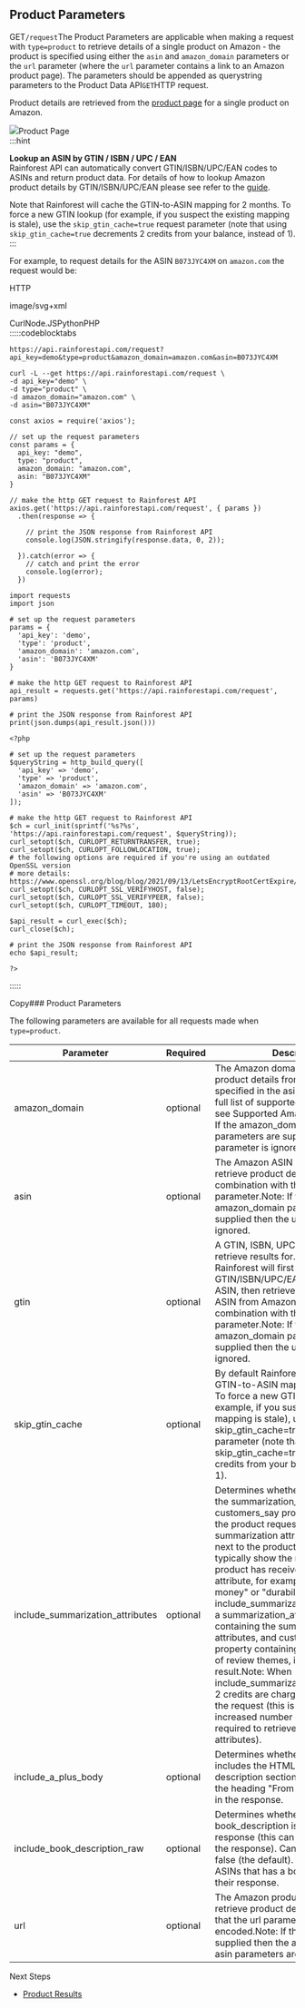 Product Parameters
------------------

GET`/request`The Product Parameters are applicable when making a request with `type=product` to retrieve details of a single product on Amazon - the product is specified using either the `asin` and `amazon_domain` parameters or the `url` parameter (where the `url` parameter contains a link to an Amazon product page). The parameters should be appended as querystring parameters to the Product Data API`GET`HTTP request.

Product details are retrieved from the [product page](https://www.amazon.com/dp/B073JYC4XM) for a single product on Amazon.

![](https://apiimages.imgix.net/rainforestapi/images/png/docs/product.png?auto=format&ixlib=react-9.5.1-beta.1&w=600)Product Page  
:::hint



**Lookup an ASIN by GTIN / ISBN / UPC / EAN**  
Rainforest API can automatically convert GTIN/ISBN/UPC/EAN codes to ASINs and return product data. For details of how to lookup Amazon product details by GTIN/ISBN/UPC/EAN please see refer to the [guide](/docs/product-data-api/reference/gtin-upc-ean-to-asin).  
  
Note that Rainforest will cache the GTIN-to-ASIN mapping for 2 months. To force a new GTIN lookup (for example, if you suspect the existing mapping is stale), use the `skip_gtin_cache=true` request parameter (note that using `skip_gtin_cache=true` decrements 2 credits from your balance, instead of 1).  
:::

For example, to request details for the ASIN `B073JYC4XM` on `amazon.com` the request would be:



HTTP



image/svg+xml
































CurlNode.JSPythonPHP  
:::::codeblocktabs


```
https://api.rainforestapi.com/request?api_key=demo&type=product&amazon_domain=amazon.com&asin=B073JYC4XM
```

```
curl -L --get https://api.rainforestapi.com/request \
-d api_key="demo" \
-d type="product" \
-d amazon_domain="amazon.com" \ 
-d asin="B073JYC4XM"
```

```
const axios = require('axios');

// set up the request parameters
const params = {
  api_key: "demo",
  type: "product",
  amazon_domain: "amazon.com",
  asin: "B073JYC4XM"
}

// make the http GET request to Rainforest API
axios.get('https://api.rainforestapi.com/request', { params })
  .then(response => {

    // print the JSON response from Rainforest API
    console.log(JSON.stringify(response.data, 0, 2));

  }).catch(error => {
    // catch and print the error
    console.log(error);
  })
```

```
import requests
import json

# set up the request parameters
params = {
  'api_key': 'demo',
  'type': 'product',
  'amazon_domain': 'amazon.com',
  'asin': 'B073JYC4XM'
}

# make the http GET request to Rainforest API
api_result = requests.get('https://api.rainforestapi.com/request', params)

# print the JSON response from Rainforest API
print(json.dumps(api_result.json()))
```

```
<?php
      
# set up the request parameters
$queryString = http_build_query([
  'api_key' => 'demo',
  'type' => 'product',
  'amazon_domain' => 'amazon.com',
  'asin' => 'B073JYC4XM'
]);

# make the http GET request to Rainforest API
$ch = curl_init(sprintf('%s?%s', 'https://api.rainforestapi.com/request', $queryString));
curl_setopt($ch, CURLOPT_RETURNTRANSFER, true);
curl_setopt($ch, CURLOPT_FOLLOWLOCATION, true);
# the following options are required if you're using an outdated OpenSSL version
# more details: https://www.openssl.org/blog/blog/2021/09/13/LetsEncryptRootCertExpire/
curl_setopt($ch, CURLOPT_SSL_VERIFYHOST, false);
curl_setopt($ch, CURLOPT_SSL_VERIFYPEER, false);
curl_setopt($ch, CURLOPT_TIMEOUT, 180);

$api_result = curl_exec($ch);
curl_close($ch);

# print the JSON response from Rainforest API
echo $api_result;

?>
```
  
:::::

Copy### Product Parameters

The following parameters are available for all requests made when `type=product`.

| Parameter | Required | Description |
| --- | --- | --- |
| amazon\_domain | optional | The Amazon domain to retrieve product details from for the product specified in the asin parameter. For a full list of supported Amazon domains see Supported Amazon Domains.Note: If the amazon\_domain and asin parameters are supplied then the url parameter is ignored. |
| asin | optional | The Amazon ASIN (product ID) to retrieve product details for. Used in combination with the amazon\_domain parameter.Note: If the asin and amazon\_domain parameters are supplied then the url parameter is ignored. |
| gtin | optional | A GTIN, ISBN, UPC or EAN code to retrieve results for. Internally Rainforest will first convert the GTIN/ISBN/UPC/EAN to an Amazon ASIN, then retrieve the results for that ASIN from Amazon. Used in combination with the amazon\_domain parameter.Note: If the gtin and amazon\_domain parameters are supplied then the url parameter is ignored. |
| skip\_gtin\_cache | optional | By default Rainforest will cache the GTIN-to-ASIN mapping for 2 months. To force a new GTIN lookup (for example, if you suspect the existing mapping is stale), use the skip\_gtin\_cache=true request parameter (note that using skip\_gtin\_cache=true decrements 2 credits from your balance, instead of 1). |
| include\_summarization\_attributes | optional | Determines whether Rainforest returns the summarization\_attributes and customers\_say properties as part of the product request. The summarization attributes are displayed next to the product reviews and typically show the rating, out of 5, a product has received for a specific attribute, for example "value for money" or "durability".When include\_summarization\_attributes=true a summarization\_attributes property containing the summarization attributes, and customers\_say property containing the summerization of review themes, is shown in the result.Note: When include\_summarization\_attributes=true 2 credits are charged instead of 1 for the request (this is due to the increased number of internal requests required to retrieve summarization attributes). |
| include\_a\_plus\_body | optional | Determines whether Rainforest includes the HTML of the A-Plus description section (typically under the heading "From the manufacturer") in the response. |
| include\_book\_description\_raw | optional | Determines whether raw HTML for the book\_description is included in the response (this can increase the size of the response). Can be set to true or false (the default). Only applies to ASINs that has a book\_description in their response. |
| url | optional | The Amazon product-page URL to retrieve product details from.Ensure that the url parameter is URL-encoded.Note: If the url parameter is supplied then the amazon\_domain and asin parameters are ignored. |
Next Steps

* [Product Results](/docs/product-data-api/results/product)
